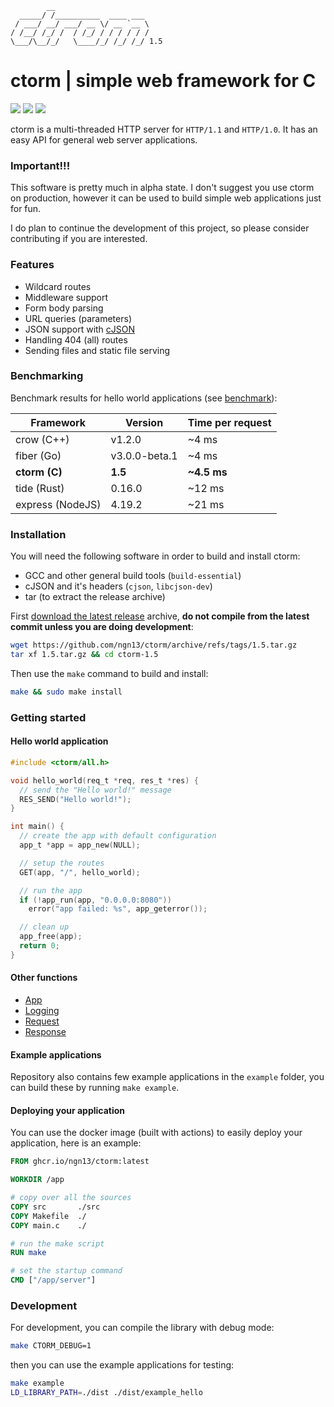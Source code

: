 ```
        __
  _____/ /__________  ____ ___
 / ___/ __/ ___/ __ \/ __ `__ \
/ /__/ /_/ /  / /_/ / / / / / /
\___/\__/_/   \____/_/ /_/ /_/ 1.5

```

# ctorm | simple web framework for C
![](https://img.shields.io/github/actions/workflow/status/ngn13/ctorm/docker.yml)
![](https://img.shields.io/github/v/tag/ngn13/ctorm?label=version)
![](https://img.shields.io/github/license/ngn13/ctorm)

ctorm is a multi-threaded HTTP server for `HTTP/1.1` and `HTTP/1.0`.
It has an easy API for general web server applications.

### Important!!!
This software is pretty much in alpha state. I don't suggest you use ctorm on
production, however it can be used to build simple web applications just for fun.

I do plan to continue the development of this project, so please consider contributing
if you are interested.

### Features
- Wildcard routes
- Middleware support
- Form body parsing
- URL queries (parameters)
- JSON support with [cJSON](https://github.com/DaveGamble/cJSON)
- Handling 404 (all) routes
- Sending files and static file serving

### Benchmarking
Benchmark results for hello world applications (see [benchmark](benchmark/)):

| Framework        | Version       | Time per request |
| ---------------- | ------------- | ---------------- |
| crow (C++)       | v1.2.0        | ~4 ms            |
| fiber (Go)       | v3.0.0-beta.1 | ~4 ms            |
| **ctorm (C)**    | **1.5**       | **~4.5 ms**      |
| tide (Rust)      | 0.16.0        | ~12 ms           |
| express (NodeJS) | 4.19.2        | ~21 ms           |

### Installation
You will need the following software in order to build and install ctorm:
- GCC and other general build tools (`build-essential`)
- cJSON and it's headers (`cjson`, `libcjson-dev`)
- tar (to extract the release archive)

First [download the latest release](https://github.com/ngn13/ctorm/tags) archive,
**do not compile from the latest commit unless you are doing development**:
```bash
wget https://github.com/ngn13/ctorm/archive/refs/tags/1.5.tar.gz
tar xf 1.5.tar.gz && cd ctorm-1.5
```

Then use the `make` command to build and install:
```bash
make && sudo make install
```

### Getting started
#### Hello world application
```c
#include <ctorm/all.h>

void hello_world(req_t *req, res_t *res) {
  // send the "Hello world!" message
  RES_SEND("Hello world!");
}

int main() {
  // create the app with default configuration
  app_t *app = app_new(NULL);

  // setup the routes
  GET(app, "/", hello_world);

  // run the app
  if (!app_run(app, "0.0.0.0:8080"))
    error("app failed: %s", app_geterror());

  // clean up
  app_free(app);
  return 0;
}
```

#### Other functions
- [App](docs/app.md)
- [Logging](docs/log.md)
- [Request](docs/req.md)
- [Response](docs/res.md)

#### Example applications
Repository also contains few example applications in the `example` folder, you can
build these by running `make example`.

#### Deploying your application
You can use the docker image (built with actions) to easily deploy your application, here is
an example:
```Dockerfile
FROM ghcr.io/ngn13/ctorm:latest

WORKDIR /app

# copy over all the sources
COPY src       ./src
COPY Makefile  ./
COPY main.c    ./

# run the make script
RUN make

# set the startup command
CMD ["/app/server"]
```

### Development
For development, you can compile the library with debug mode:
```bash
make CTORM_DEBUG=1
```
then you can use the example applications for testing:
```bash
make example
LD_LIBRARY_PATH=./dist ./dist/example_hello
```
